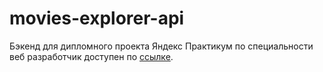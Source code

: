 # movies-explorer-api
Бэкенд для дипломного проекта Яндекс Практикум по специальности веб разработчик доступен по [ссылке](https://api.movie.gazievri.nomoredomains.sbs/).
